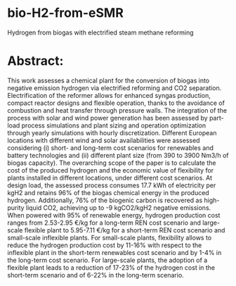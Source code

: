 # bio-H2-from-eSMR
Hydrogen from biogas with electrified steam methane reforming

# Abstract:

This work assesses a chemical plant for the conversion of biogas into negative emission hydrogen via electrified reforming and CO2 separation. Electrification of the reformer allows for enhanced syngas production, compact reactor designs and flexible operation, thanks to the avoidance of combustion and heat transfer through pressure walls. The integration of the process with solar and wind power generation has been assessed by part-load process simulations and plant sizing and operation optimization through yearly simulations with hourly discretization. Different European locations with different wind and solar availabilities were assessed considering (i) short- and long-term cost scenarios for renewables and battery technologies and (ii) different plant size (from 390 to 3900 Nm3/h of biogas capacity). The overarching scope of the paper is to calculate the cost of the produced hydrogen and the economic value of flexibility for plants installed in different locations, under different cost scenarios.
At design load, the assessed process consumes 17.7 kWh of electricity per kgH2 and retains 96% of the biogas chemical energy in the produced hydrogen. Additionally, 76% of the biogenic carbon is recovered as high-purity liquid CO2, achieving up to -9 kgCO2/kgH2 negative emissions.
When powered with 95% of renewable energy, hydrogen production cost ranges from 2.53-2.95 €/kg for a long-term REN cost scenario and large-scale flexible plant to 5.95-7.11 €/kg for a short-term REN cost scenario and small-scale inflexible plants. For small-scale plants, flexibility allows to reduce the hydrogen production cost by 11-16% with respect to the inflexible plant in the short-term renewables cost scenario and by 1-4% in the long-term cost scenario. For large-scale plants, the adoption of a flexible plant leads to a reduction of 17-23% of the hydrogen cost in the short-term scenario and of 6-22% in the long-term scenario.

